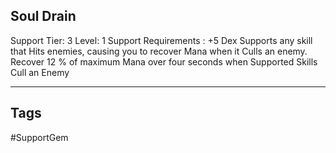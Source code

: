 ## Soul Drain
Support
Tier: 3
Level: 1
Support Requirements : +5 Dex
Supports any skill that Hits enemies, causing you to recover Mana when it Culls an enemy.
Recover 12 % of maximum Mana over four seconds when Supported Skills Cull an Enemy

---
## Tags
#SupportGem
